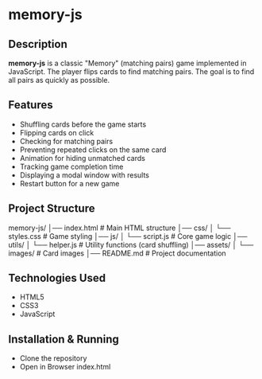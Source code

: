 # memory-js
## Description

**memory-js** is a classic "Memory" (matching pairs) game implemented in JavaScript. The player flips cards to find matching pairs. The goal is to find all pairs as quickly as possible.

## Features

- Shuffling cards before the game starts
- Flipping cards on click
- Checking for matching pairs
- Preventing repeated clicks on the same card
- Animation for hiding unmatched cards
- Tracking game completion time
- Displaying a modal window with results
- Restart button for a new game

## Project Structure

memory-js/
│── index.html      # Main HTML structure
│── css/
│   └── styles.css  # Game styling
│── js/
│   └── script.js   # Core game logic
│── utils/
│   └── helper.js   # Utility functions (card shuffling)
│── assets/
│   └── images/     # Card images
│── README.md       # Project documentation

## Technologies Used

- HTML5
- CSS3
- JavaScript

## Installation & Running
- Clone the repository
- Open in Browser index.html